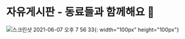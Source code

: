 # 자유게시판 - 동료들과 함께해요 🎲

![스크린샷 2021-06-07 오후 7 56 33](https://user-images.githubusercontent.com/65102820/121005566-eab53f00-c7ca-11eb-8405-742dc8dc8f07.png){: width="100px" height="100px"}
